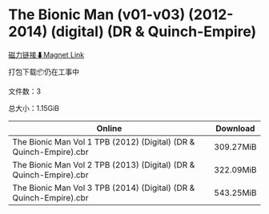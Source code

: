 # The Bionic Man (v01-v03) (2012-2014) (digital) (DR & Quinch-Empire)

[磁力链接⬇Magnet Link](magnet:?xt=urn:btih:c692bc8d56a042bc53200cb411cbef1e81e573c9&dn=The%20Bionic%20Man%20%28v01-v03%29%20%282012-2014%29%20%28digital%29%20%28DR%20%26%20Quinch-Empire%29)

打包下载📦仍在工事中

文件数：3

总大小：1.15GiB

Online | Download
--- | ---
The Bionic Man Vol 1 TPB (2012) (Digital) (DR & Quinch-Empire).cbr | 309.27MiB
The Bionic Man Vol 2 TPB (2013) (Digital) (DR & Quinch-Empire).cbr | 322.09MiB
The Bionic Man Vol 3 TPB (2014) (Digital) (DR & Quinch-Empire).cbr | 543.25MiB
